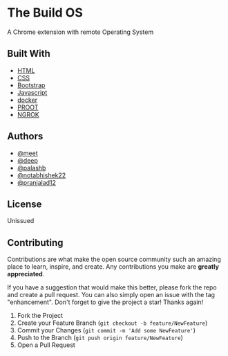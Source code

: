 # The Build OS
A Chrome extension with remote Operating System


## Built With
* [HTML](https://html.com/)
* [CSS](https://www.w3.org/Style/CSS/Overview.en.html)
* [Bootstrap](https://getbootstrap.com)
* [Javascript](https://www.javascript.com/)
* [docker](https://www.docker.com/)
* [PROOT](https://wiki.termux.com/wiki/PRoot)
* [NGROK](https://ngrok.com/)




<!-- ## Getting Started

Before Running the project locally be sure you have already installed nodejs.
if not download it from official website of [Nodejs](https://nodejs.org/en/) 

### Installation

_Below are the instruction of how you can run  install and set up your app._

1. Clone the repo
   ```sh
   git clone 
   ```
2. Enter in the folder
   ```sh
   cd GOChat
   ``` 
3. Install NPM packages/dependencies
   ```sh
   npm install socket.io  nodemon
   ```
### Executing program 
1. Start the server
   ```sh
    nodemon ./app.js  
    ```
or

1. Start the server
   ```sh
    node ./app.js  
    ``` -->
## Authors  
* [@meet](https://github.com/meetkool/)
* [@deep](https://github.com/deep-69bits/)
* [@palashb](https://github.com/palashb01)
* [@notabhishek22](https://github.com/notabhishek22)
* [@pranjalad12](https://github.com/pranjalad12)




## License

Unissued 

## Contributing

Contributions are what make the open source community such an amazing place to learn, inspire, and create. Any contributions you make are **greatly appreciated**.

If you have a suggestion that would make this better, please fork the repo and create a pull request. You can also simply open an issue with the tag "enhancement".
Don't forget to give the project a star! Thanks again!

1. Fork the Project
2. Create your Feature Branch (`git checkout -b feature/NewFeature`)
3. Commit your Changes (`git commit -m 'Add some NewFeature'`)
4. Push to the Branch (`git push origin feature/NewFeature`)
5. Open a Pull Request
